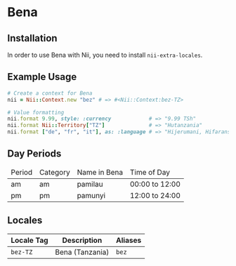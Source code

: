 <!-- This file has been generated. Source: src/docs/languages/_template.md.erb -->

# Bena

## Installation

In order to use Bena with Nii, you need to install `nii-extra-locales`.

## Example Usage

``` ruby
# Create a context for Bena
nii = Nii::Context.new "bez" # => #<Nii::Context:bez-TZ>

# Value formatting
nii.format 9.99, style: :currency            # => "9.99 TSh"
nii.format Nii::Territory["TZ"]              # => "Hutanzania"
nii.format ["de", "fr", "it"], as: :language # => "Hijerumani, Hifaransa, Hiitaliano"
```

## Day Periods


<table>
  <thead>
    <tr>
      <td>Period</td>
      <td>Category</td>
      <td>Name in Bena</td>
      <td>Time of Day</td>
    </tr>
  </thead>
  <tbody>
    <tr>
      <td>am</td>
      <td>am</td>
      <td>pamilau</td>
      <td>00:00 to 12:00</td>
    </tr>
    <tr>
      <td>pm</td>
      <td>pm</td>
      <td>pamunyi</td>
      <td>12:00 to 24:00</td>
    </tr>
  </tbody>
</table>



## Locales

<table>
  <thead>
    <tr>
      <th>Locale Tag</th>
      <th>Description</th>
      <th>Aliases</th>
    </tr>
  </thead>
  <tbody>
    <tr>
      <td><code>bez-TZ</code></td>
      <td>Bena (Tanzania)</td>
      <td><code>bez</code></td>
    </tr>
  </tbody>
</table>

